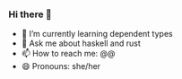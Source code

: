 ### Hi there 👋


- 🌱 I’m currently learning dependent types
- 💬 Ask me about haskell and rust
- 📫 How to reach me: @@
- 😄 Pronouns: she/her

